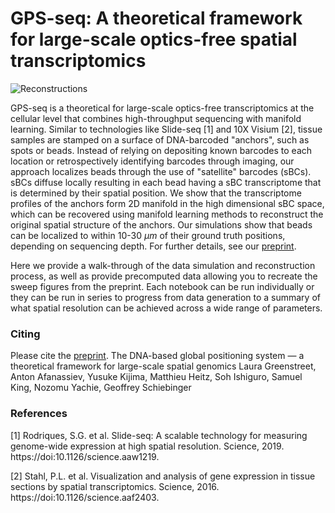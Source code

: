 # GPS-seq: A theoretical framework for large-scale optics-free spatial transcriptomics
![Reconstructions](https://github.com/schiebingerlab/GPS-seq/blob/master/aux_files/header.png)

GPS-seq is a theoretical for large-scale optics-free transcriptomics at the cellular level that combines high-throughput sequencing with manifold learning. Similar to technologies like Slide-seq [1] and 10X Visium [2], tissue samples are stamped on a surface of DNA-barcoded "anchors", such as spots or beads. Instead of relying on depositing known barcodes to each location or retrospectively identifying barcodes through imaging, our approach localizes beads through the use of "satellite" barcodes (sBCs). sBCs diffuse locally resulting in each bead having a sBC transcriptome that is determined by their spatial position. We show that the transcriptome profiles of the anchors form 2D manifold in the high dimensional sBC space, which can be recovered using manifold learning methods to reconstruct the original spatial structure of the anchors. Our simulations show that beads can be localized to within 10-30 $\mu m$ of their ground truth positions, depending on sequencing depth. For further details, see our [preprint](https://www.biorxiv.org/content/10.1101/2022.03.22.485380v2).


Here we provide a walk-through of the data simulation and reconstruction process, as well as provide precomputed data allowing you to recreate the sweep figures from the preprint. Each notebook can be run individually or they can be run in series to progress from data generation to a summary of what spatial resolution can be achieved across a wide range of parameters.

### Citing
Please cite the [preprint](https://www.biorxiv.org/content/10.1101/2022.03.22.485380v2).
The DNA-based global positioning system — a theoretical framework for large-scale spatial genomics
Laura Greenstreet, Anton Afanassiev, Yusuke Kijima, Matthieu Heitz, Soh Ishiguro, Samuel King, Nozomu Yachie, Geoffrey Schiebinger

### References
[1] Rodriques, S.G. et al. Slide-seq: A scalable technology for measuring genome-wide expression at high spatial resolution. Science, 2019. https://doi:10.1126/science.aaw1219.

[2] Stahl, P.L. et al. Visualization and analysis of gene expression in tissue sections by spatial transcriptomics. Science, 2016. https://doi:10.1126/science.aaf2403.
